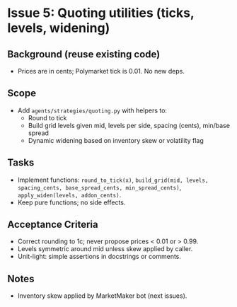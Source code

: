 # Issue 5: Quoting utilities (ticks, levels, widening)

## Background (reuse existing code)
- Prices are in cents; Polymarket tick is 0.01. No new deps.

## Scope
- Add `agents/strategies/quoting.py` with helpers to:
  - Round to tick
  - Build grid levels given mid, levels per side, spacing (cents), min/base spread
  - Dynamic widening based on inventory skew or volatility flag

## Tasks
- Implement functions: `round_to_tick(x)`, `build_grid(mid, levels, spacing_cents, base_spread_cents, min_spread_cents)`, `apply_widen(levels, addon_cents)`.
- Keep pure functions; no side effects.

## Acceptance Criteria
- Correct rounding to 1c; never propose prices < 0.01 or > 0.99.
- Levels symmetric around mid unless skew applied by caller.
- Unit-light: simple assertions in docstrings or comments.

## Notes
- Inventory skew applied by MarketMaker bot (next issues).
